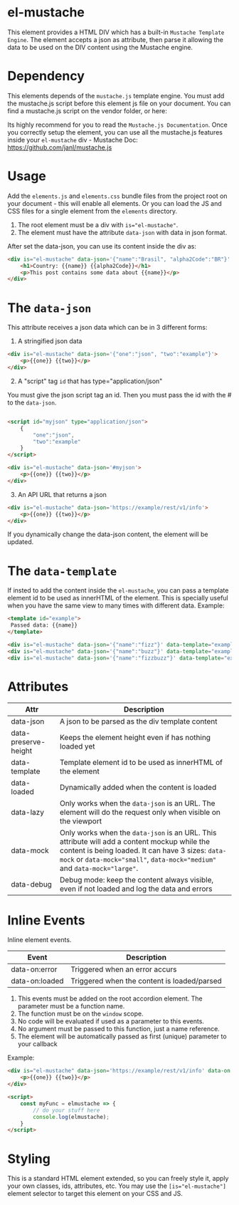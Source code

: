 # el-mustache

This element provides a HTML DIV which has a built-in `Mustache Template Engine`. The element accepts a json as attribute, then parse it allowing the data to be used on the DIV content using the Mustache engine.

# Dependency

This elements depends of the `mustache.js` template engine. You must add the mustache.js script before this element js file on your document. You can find a mustache.js script on the vendor folder, or here:

Its highly recommend for you to read the `Mustache.js Documentation`. Once you correctly setup the element, you can use all the mustache.js features inside your `el-mustache` div - Mustache Doc: https://github.com/janl/mustache.js

# Usage

Add the `elements.js` and `elements.css` bundle files from the project root on your document - this will enable all elements. Or you can load the JS and CSS files for a single element from the `elements` directory.

1. The root element must be a div with `is="el-mustache"`.
2. The element must have the attribute `data-json` with data in json format.

After set the data-json, you can use its content inside the div as:

```html
<div is="el-mustache" data-json='{"name":"Brasil", "alpha2Code":"BR"}' data-mock>
	<h1>Country: {{name}} {{alpha2Code}}</h1>
	<p>This post contains some data about {{name}}</p>
</div>
```

# The `data-json`

This attribute receives a json data which can be in 3 different forms:

1. A stringified json data

```html
<div is="el-mustache" data-json='{"one":"json", "two":"example"}'>
	<p>{{one}} {{two}}</p>
</div>
```

2. A "script" tag `id` that has type="application/json"

You must give the json script tag an id. Then you must pass the id with the # to the `data-json`.

```html

<script id="myjson" type="application/json">
	{
		"one":"json",
		"two":"example"
	}
</script>

<div is="el-mustache" data-json='#myjson'>
	<p>{{one}} {{two}}</p>
</div>
```

3. An API URL that returns a json

```html
<div is="el-mustache" data-json='https://example/rest/v1/info'>
	<p>{{one}} {{two}}</p>
</div>
```

If you dynamically change the data-json content, the element will be updated.

# The `data-template`

If insted to add the content inside the `el-mustache`, you can pass a template element id to be used as innerHTML of the element. This is specially useful when you have the same view to many times with different data. Example:

```html
<template id="example">
 Passed data: {{name}}
</template>

<div is="el-mustache" data-json='{"name":"fizz"}' data-template="example"></div>
<div is="el-mustache" data-json='{"name":"buzz"}' data-template="example"></div>
<div is="el-mustache" data-json='{"name":"fizzbuzz"}' data-template="example"></div>
```

# Attributes

| Attr | Description |
| --- | --- |
| data-json | A json to be parsed as the div template content |
| data-preserve-height | Keeps the element height even if has nothing loaded yet |
| data-template | Template element id to be used as innerHTML of the element |
| data-loaded | Dynamically added when the content is loaded |
| data-lazy | Only works when the `data-json` is an URL. The element will do the request only when visible on the viewport |
| data-mock | Only works when the `data-json` is an URL. This attribute will add a content mockup while the content is being loaded. It can have 3 sizes: `data-mock` or `data-mock="small"`, `data-mock="medium"` and `data-mock="large"`.
| data-debug | Debug mode: keep the content always visible, even if not loaded and log the data and errors |

# Inline Events

Inline element events.

| Event | Description |
| --- | --- |
| data-on:error | Triggered when an error accurs |
| data-on:loaded | Triggered when the content is loaded/parsed |

1. This events must be added on the root accordion element. The parameter must be a function name.
2. The function must be on the `window` scope.
3. No code will be evaluated if used as a parameter to this events.
4. No argument must be passed to this function, just a name reference.
5. The element will be automatically passed as first (unique) parameter to your callback

Example:

```html
<div is="el-mustache" data-json='https://example/rest/v1/info' data-on:loaded="myFunc">
	<p>{{one}} {{two}}</p>
</div>

<script>
	const myFunc = elmustache => {
		// do your stuff here
		console.log(elmustache);
	}
</script>
```

# Styling

This is a standard HTML element extended, so you can freely style it, apply your own classes, ids, attributes, etc.
You may use the `[is="el-mustache"]` element selector to target this element on your CSS and JS.